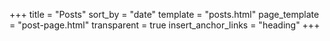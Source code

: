 +++
title = "Posts"
sort_by = "date"
template = "posts.html"
page_template = "post-page.html"
transparent = true
insert_anchor_links = "heading"
+++
